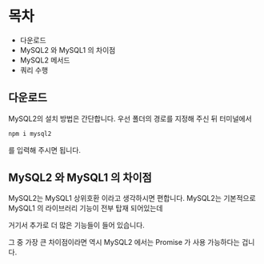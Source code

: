 # 목차

- 다운로드
- MySQL2 와 MySQL1 의 차이점
- MySQL2 메서드
- 쿼리 수행

## 다운로드

MySQL2의 설치 방법은 간단합니다. 우선 폴더의 경로를 지정해 주신 뒤 터미널에서

```sh
npm i mysql2 
```
를 입력해 주시면 됩니다.

## MySQL2 와 MySQL1 의 차이점

MySQL2는 MySQL1 상위호환 이라고 생각하시면 편합니다. MySQL2는 기본적으로 MySQL1 의 라이브러리 기능이 전부 탑재 되어있는데

거기서 추가로 더 많은 기능들이 들어 있습니다.

그 중 가장 큰 차이점이라면 역시 MySQL2 에서는 Promise 가 사용 가능하다는 겁니다.